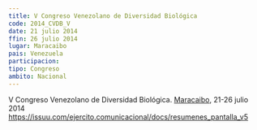 ```yaml
---
title: V Congreso Venezolano de Diversidad Biológica
code: 2014_CVDB_V
date: 21 julio 2014
ffin: 26 julio 2014
lugar: Maracaibo
pais: Venezuela
participacion:
tipo: Congreso
ambito: Nacional
---
```


V Congreso Venezolano de Diversidad Biológica. [Maracaibo](/lgrs/Maracaibo.qmd), 21-26 julio 2014
https://issuu.com/ejercito.comunicacional/docs/resumenes_pantalla_v5
